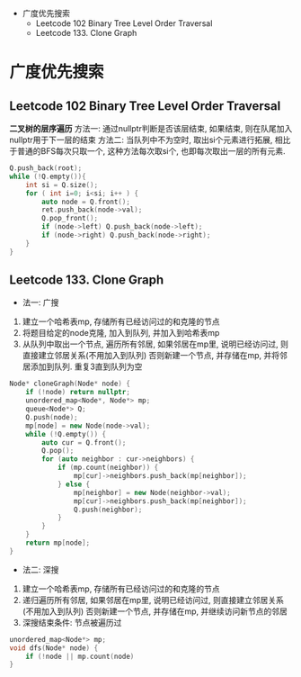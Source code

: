 
- 广度优先搜索
  - Leetcode 102 Binary Tree Level Order Traversal
  - Leetcode 133. Clone Graph


# 广度优先搜索

## Leetcode 102 Binary Tree Level Order Traversal
**二叉树的层序遍历**
方法一: 通过nullptr判断是否该层结束, 如果结束, 则在队尾加入nullptr用于下一层的结束
方法二: 当队列中不为空时, 取出si个元素进行拓展, 相比于普通的BFS每次只取一个, 这种方法每次取si个, 也即每次取出一层的所有元素.

```C++
Q.push_back(root);
while (!Q.empty()){
    int si = Q.size();
    for ( int i=0; i<si; i++ ) {
        auto node = Q.front();
        ret.push_back(node->val);
        Q.pop_front();
        if (node->left) Q.push_back(node->left);
        if (node->right) Q.push_back(node->right);
    }
}
```

## Leetcode 133. Clone Graph
- 法一: 广搜
1. 建立一个哈希表mp, 存储所有已经访问过的和克隆的节点
2. 将题目给定的node克隆, 加入到队列, 并加入到哈希表mp
3. 从队列中取出一个节点, 遍历所有邻居, 如果邻居在mp里, 说明已经访问过, 则直接建立邻居关系(不用加入到队列) 否则新建一个节点, 并存储在mp, 并将邻居添加到队列. 重复3直到队列为空
```cpp
Node* cloneGraph(Node* node) {
    if (!node) return nullptr;
    unordered_map<Node*, Node*> mp;
    queue<Node*> Q;
    Q.push(node);
    mp[node] = new Node(node->val);
    while (!Q.empty()) {
        auto cur = Q.front();
        Q.pop();
        for (auto neighbor : cur->neighbors) {
            if (mp.count(neighbor)) {
                mp[cur]->neighbors.push_back(mp[neighbor]);
            } else {
                mp[neighbor] = new Node(neighbor->val);
                mp[cur]->neighbors.push_back(mp[neighbor]);
                Q.push(neighbor);
            }
        }
    }
    return mp[node];
}
```
- 法二: 深搜
1. 建立一个哈希表mp, 存储所有已经访问过的和克隆的节点
2. 递归遍历所有邻居, 如果邻居在mp里, 说明已经访问过, 则直接建立邻居关系(不用加入到队列) 否则新建一个节点, 并存储在mp, 并继续访问新节点的邻居
3. 深搜结束条件: 节点被遍历过

```cpp
unordered_map<Node*> mp;
void dfs(Node* node) {
    if (!node || mp.count(node)
}

```



